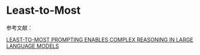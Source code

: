 
# Least-to-Most

参考文献：

[LEAST-TO-MOST PROMPTING ENABLES COMPLEX REASONING IN LARGE LANGUAGE MODELS](https://arxiv.org/pdf/2205.10625.pdf)